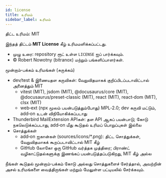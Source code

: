 ```yaml
---
id: license
title: உரிமம்
sidebar_label: உரிமம்
---
```


திட்ட உரிமம்: MIT

இந்தத் திட்டம் **MIT License** கீழ் உரிமமளிக்கப்பட்டது.

- முழு உரை: repository ரூட் உள்ள `LICENSE` ஐப் பார்க்கவும்.
- © Robert Nowotny (bitranox) மற்றும் பங்களிப்பாளர்கள்.

மூன்றாம்‑பக்கம் உரிமங்கள் (சுருக்கம்)

- dev/test & இணையதள கருவிகள்: வேறுவிதமாகக் குறிப்பிடப்படாவிட்டால் அனைத்தும் MIT
  - vitest (MIT), jsdom (MIT), @docusaurus/core (MIT), @docusaurus/preset-classic (MIT), react (MIT), react‑dom (MIT), clsx (MIT)
  - web‑ext (npx மூலம் பயன்படுத்தும்போது) MPL‑2.0; dev கருவி மட்டும், add‑on உடன் விநியோகிக்கப்படாது
- Thunderbird MailExtension APIகள்: தள API ஆகப் பயன்பாடு; கோடு நகலெடுக்கப்படாது, add‑on மீது கூடுதல் உரிமப் பொறுப்புகள் இல்லை
- சொத்துக்கள்
  - add‑on ஐகான்கள் (sources/icons/\*.png): திட்ட சொத்துக்கள், வேறுவிதமாகக் கூறப்படாவிட்டால் MIT கீழ்
  - GitHub லோகோ ஒரு GitHub வர்த்தக முத்திரை; பிராண்ட் வழிகாட்டுதல்களுக்கு இணங்கப் பயன்படுத்தப்படுகிறது, MIT கீழ் அல்ல

நீங்கள் கூடுதல் மூன்றாம்‑பக்கம் கோடு அல்லது சொத்துகளைச் சேர்த்தால், அவற்றின் அசல் உரிமங்களை வைத்திருங்கள் மற்றும் மேலுள்ள பட்டியலில் சேர்க்கவும்.
